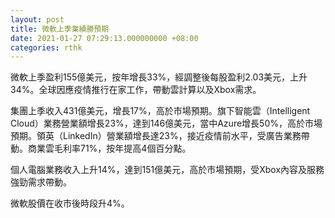 ```yaml
---
layout: post
title: 微軟上季業績勝預期
date: 2021-01-27 07:29:13.000000000 +08:00
categories: rthk
---
```


微軟上季盈利155億美元，按年增長33%，經調整後每股盈利2.03美元，上升34%。全球因應疫情推行在家工作，帶動雲計算以及Xbox需求。

集團上季收入431億美元，增長17%，高於市場預期。旗下智能雲（Intelligent Cloud）業務營業額增長23%，達到146億美元，當中Azure增長50%，高於市場預期。領英（LinkedIn）營業額增長達23%，接近疫情前水平，受廣告業務帶動。商業雲毛利率71%，按年提高4個百分點。

個人電腦業務收入上升14%，達到151億美元，高於市場預期，受Xbox內容及服務強勁需求帶動。

微軟股價在收市後時段升4%。
